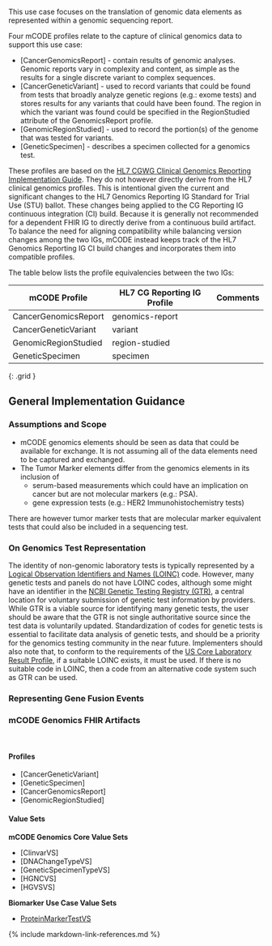 This use case focuses on the translation of genomic data elements as represented within a genomic sequencing report. 

Four mCODE profiles relate to the capture of clinical genomics data to support this use case:

* [CancerGenomicsReport] - contain results of genomic analyses. Genomic reports vary in complexity and content, as simple as the results for a single discrete variant to complex sequences.
* [CancerGeneticVariant] - used to record variants that could be found from tests that broadly analyze genetic regions (e.g.: exome tests) and stores results for any variants that could have been found. The region in which the variant was found could be specified in the RegionStudied attribute of the GenomicsReport profile.
* [GenomicRegionStudied] - used to record the portion(s) of the genome that was tested for variants.
* [GeneticSpecimen] - describes a specimen collected for a genomics test.

These profiles are based on the [HL7 CGWG Clinical Genomics Reporting Implementation Guide](http://hl7.org/fhir/uv/genomics-reporting/index.html). They do not however directly derive from the HL7 clinical genomics profiles. This is intentional given the current and significant changes to the HL7 Genomics Reporting IG Standard for Trial Use (STU) ballot. These changes being applied to the CG Reporting IG continuous integration (CI) build. Because it is generally not recommended for a dependent FHIR IG to directly derive from a continuous build artifact. To balance the need for aligning compatibility while balancing version changes among the two IGs, mCODE instead keeps track of the HL7 Genomics Reporting IG CI build changes and incorporates them into compatible profiles.

The table below lists the profile equivalencies between the two IGs:

| mCODE Profile      | HL7 CG Reporting IG Profile | Comments                  |
|--------------------|-----------------------------|---------------------------|
| CancerGenomicsReport | genomics-report | |
| CancerGeneticVariant | variant | |
| GenomicRegionStudied | region-studied | |
| GeneticSpecimen | specimen | |

{: .grid }


## General Implementation Guidance

### Assumptions and Scope

* mCODE genomics elements should be seen as data that could be available for exchange. It is not assuming all of the data elements need to be captured and exchanged. 
* The Tumor Marker elements differ from the genomics elements in its inclusion of 
  * serum-based measurements which could have an implication on cancer but are not molecular markers (e.g.: PSA).
  * gene expression tests (e.g.: HER2 Immunohistochemistry tests)

There are however tumor marker tests that are molecular marker equivalent tests that could also be included in a sequencing test.
### On Genomics Test Representation

The identity of non-genomic laboratory tests is typically represented by a [Logical Observation Identifiers and Names (LOINC)](https://loinc.org/) code. However, many genetic tests and panels do not have LOINC codes, although some might have an identifier in the [NCBI Genetic Testing Registry (GTR)](https://www.ncbi.nlm.nih.gov/gtr/), a central location for voluntary submission of genetic test information by providers. While GTR is a viable source for identifying many genetic tests, the user should be aware that the GTR is not single authoritative source since the test data is voluntarily updated. Standardization of codes for genetic tests is essential to facilitate data analysis of genetic tests, and should be a priority for the genomics testing community in the near future. Implementers should also note that, to conform to the requirements of the [US Core Laboratory Result Profile](http://hl7.org/fhir/us/core/StructureDefinition-us-core-observation-lab.html), if a suitable LOINC exists, it must be used. If there is no suitable code in LOINC, then a code from an alternative code system such as GTR can be used.

### Representing Gene Fusion Events



### mCODE Genomics FHIR Artifacts

<br />

#### Profiles

* [CancerGeneticVariant]
* [GeneticSpecimen]
* [CancerGenomicsReport]
* [GenomicRegionStudied]

#### Value Sets

**mCODE Genomics Core Value Sets**
* [ClinvarVS]
* [DNAChangeTypeVS]
* [GeneticSpecimenTypeVS]
* [HGNCVS]
* [HGVSVS]

**Biomarker Use Case Value Sets**
* [ProteinMarkerTestVS](ValueSet-biomarker-protein-marker-test-vs.html)


{% include markdown-link-references.md %}